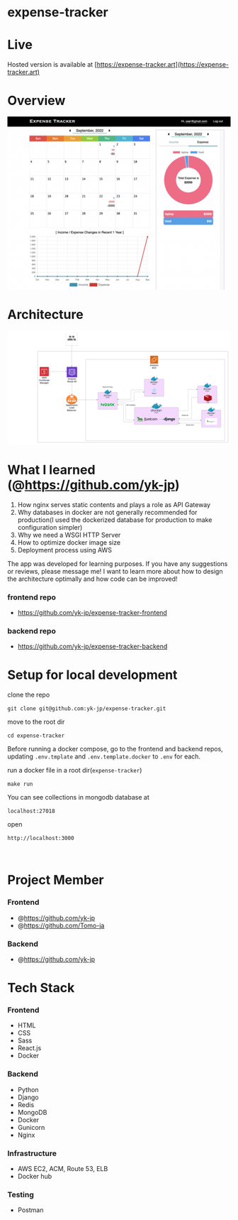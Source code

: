 # expense-tracker

# Live
Hosted version is available at [https://expense-tracker.art](https://expense-tracker.art)

# Overview
<img align="center" src="./img/expenseTracker.png" alt="image" />

<br>

# Architecture

<img align="center" src="./img/expenseTrackerDesign.png" alt="image" />

<br>

# What I learned (@https://github.com/yk-jp)
1. How nginx serves static contents and plays a role as API Gateway
2. Why databases in docker are not generally recommended for production(I used the dockerized database for production to make configuration simpler)
3. Why we need a WSGI HTTP Server
4. How to optimize docker image size
5. Deployment process using AWS

The app was developed for learning purposes.
If you have any suggestions or reviews, please message me!
I want to learn more about how to design the architecture optimally and how code can be improved!

### frontend repo

- https://github.com/yk-jp/expense-tracker-frontend

### backend repo

- https://github.com/yk-jp/expense-tracker-backend

# Setup for local development

clone the repo
```
git clone git@github.com:yk-jp/expense-tracker.git
```

move to the root dir
```
cd expense-tracker
```

Before running a docker compose, 
go to the frontend and backend repos, updating `.env.tmplate` and `.env.template.docker` to `.env` for each.

run a docker file in a root dir(`expense-tracker`)

```
make run
```

You can see collections in mongodb database at 
```
localhost:27018
```

open 
 ```
 http://localhost:3000
 ```

<br>

# Project Member

### Frontend

- @https://github.com/yk-jp
- @https://github.com/Tomo-ja

### Backend

- @https://github.com/yk-jp

# Tech Stack

### Frontend

- HTML
- CSS
- Sass
- React.js
- Docker

### Backend

- Python
- Django
- Redis
- MongoDB
- Docker
- Gunicorn
- Nginx

### Infrastructure 
- AWS EC2, ACM, Route 53, ELB 
- Docker hub

### Testing

- Postman
